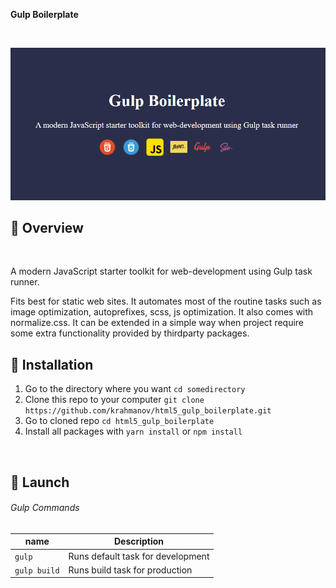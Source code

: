 **Gulp Boilerplate** 

<br/>

![header](./app/images/screenshoot.png?raw=true)

## :tada: Overview
<br/>

A modern JavaScript starter toolkit for web-development using Gulp task runner. 
  
Fits best for static web sites. It automates most of the routine tasks such as image optimization, autoprefixes, scss, js optimization. It also comes with normalize.css. It can be extended in a simple way when project 
require some extra functionality provided by thirdparty packages.

## :hammer: Installation

1. Go to the directory where you want ```cd somedirectory```
2. Clone this repo to your computer ```git clone https://github.com/krahmanov/html5_gulp_boilerplate.git```
3. Go to cloned repo ```cd html5_gulp_boilerplate```
4. Install all packages with ```yarn install``` or ```npm install```

<br />

## :red_circle: Launch

###### Gulp Commands 

| name           | Description               |
| -------------- | ------------------------- |
| `gulp`  | Runs default task for development |
| `gulp build` | Runs build task for production |

<br/>
